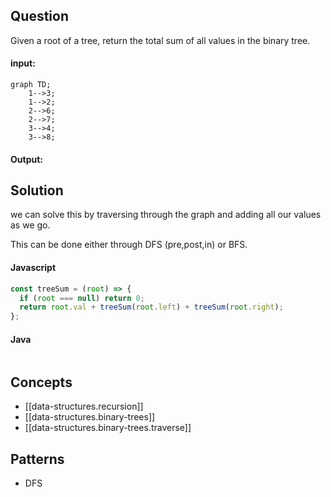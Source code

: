 
## Question

Given a root of a tree, return the total sum of all values in the binary tree.

#### input:

```mermaid
graph TD;
    1-->3;
    1-->2;
    2-->6;
    2-->7;
    3-->4;
    3-->8;
```

#### Output:

## Solution

we can solve this by traversing through the graph and adding all our values as we go.

This can be done either through DFS (pre,post,in) or BFS.

#### Javascript

```javascript
const treeSum = (root) => {
  if (root === null) return 0;
  return root.val + treeSum(root.left) + treeSum(root.right);
};
```

#### Java

```java

```

## Concepts

- [[data-structures.recursion]]
- [[data-structures.binary-trees]]
- [[data-structures.binary-trees.traverse]]

## Patterns

- DFS
